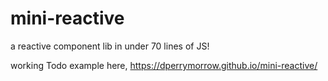 # mini-reactive

a reactive component lib in under 70 lines of JS!

working Todo example here, https://dperrymorrow.github.io/mini-reactive/
